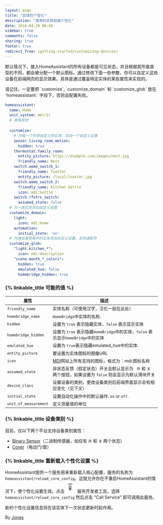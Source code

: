 ```yaml
---
layout: page
title: "实体的个性化"
description: "简单的实体前端个性化"
date: 2016-04-20 06:00
sidebar: true
comments: false
sharing: true
footer: true
redirect_from: /getting-started/customizing-devices/
---
```


默认情况下，接入HomeAssistant的所有设备都是可见状态，并且根据其所属类型的不同，都会被分配一个默认图标。通过修改下面一些参数，你可以自定义这些设备在前端网页的显示效果。具体是通过覆盖特定实体的某些属性来实现的。

<p class='note'>
请记住，一定要把 `customize`, `customize_domain` 和 `customize_glob` 放在 `homeassistant:` 字段下，否则会配置失败。
</p>

```yaml
homeassistant:
  name: Home
  unit_system: metric
  # 等等其他

  customize:
    # 为每一个你想自定义的实体，添加一个自定义设置
    sensor.living_room_motion:
      hidden: true
    thermostat.family_room:
      entity_picture: https://example.com/images/nest.jpg
      friendly_name: Nest
    switch.wemo_switch_1:
      friendly_name: Toaster
      entity_picture: /local/toaster.jpg
    switch.wemo_switch_2:
      friendly_name: Kitchen kettle
      icon: mdi:kettle
    switch.rfxtrx_switch:
      assumed_state: false
  # 为一类实体添加自定义设置
  customize_domain:
    light:
      icon: mdi:home
    automation:
      initial_state: 'on'
  # 为满足某些条件的实体添加自定义设置，支持通配符
  customize_glob:
    "light.kitchen_*":
      icon: mdi:description
    "scene.month_*_colors":
      hidden: true
      emulated_hue: false
      homebridge_hidden: true
```

### {% linkable_title 可能的值 %}

| 属性 | 描述 |
| --------- | ----------- |
| `friendly_name` | 实体名称（可使用汉字，汉化一般在此处）
| `homebridge_name` |  `HomeBridge`中实体的名称.
| `hidden`    | 设置为 `true` 表示隐藏实体，`false` 表示显示实体
| `homebridge_hidden` | 设置为 `true` 表示隐藏`HomeBridge`中的实体，`false` 表示显示`HomeBridge`中的实体
| `emulated_hue` |设置为 `true`表示隐藏emulated_hue中的实体.
| `entity_picture` | 要设置为实体图标的图像URL
| `icon` | [MDI](http://MaterialDesignIcons.com)网站上所有支持的图标，格式为：mdi:图标名称
| `assumed_state` | 非状态反馈（假定状态）开关会默认显示为 ` 开` 和 `关` 两个按钮，如果设置为 `false` 则会显示为默认滑块开关
| `device_class` | 设置设备的类别，更改设备类别后前端界面显示会有相应变化（见下文）
| `initial_state` | 设置自动化操作中的默认操作. `on` or `off`.
| `unit_of_measurement` | 定义测量值的单位


### {% linkable_title 设备类别 %}

目前，仅以下两个平台支持设备类别属性：

* [Binary Sensor](/components/binary_sensor/)（二进制传感器，如仅有 `开` 和 `关` 两个状态）
* [Cover](/components/cover/)（电动门/窗）

### {% linkable_title 重新载入个性化设置 %}

HomeAssistant提供一个服务用来重新载入核心配置，服务的名称为 `homeassistant/reload_core_config`。这就允许你在不重启HomeAssistant的情况下，使个性化设置生效。点击<img src='/images/screenshots/developer-tool-services-icon.png' alt='service developer tool icon' class="no-shadow" height="38" /> 服务开发者工具，选择 `homeassistant/reload_core_config` 然后点击 "Call Service" 即可调用此服务。

<p class='note warning'>
新的个性化设置信息将在该实体下一次状态更新时起作用。
</p>

By [Jones](https://bbs.hassbian.com/home.php?mod=space&username=Jones)


